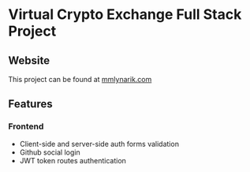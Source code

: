 # Virtual Crypto Exchange Full Stack Project

## Website
This project can be found at [mmlynarik.com](https://mmlynarik.com)


## Features

### Frontend
- Client-side and server-side auth forms validation
- Github social login
- JWT token routes authentication 
